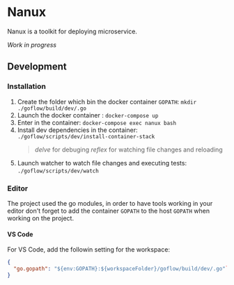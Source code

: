 # Nanux

Nanux is a toolkit for deploying microservice.

*Work in progress*

## Development

### Installation

1. Create the folder which bin the docker container `GOPATH`: `mkdir ./goflow/build/dev/.go`
2. Launch the docker container : `docker-compose up`
3. Enter in the container: `docker-compose exec nanux bash`
4. Install dev dependencies in the container: `./goflow/scripts/dev/install-container-stack`
    > *delve* for debuging
    > *reflex* for watching file changes and reloading
5. Launch watcher to watch file changes and executing tests: `./goflow/scripts/dev/watch`

### Editor

The project used the go modules, in order to have tools working in your
editor don't forget to add the container `GOPATH` to the host `GOPATH` when
working on the project.

#### VS Code

For VS Code, add the followin setting for the workspace:

```json
{
  "go.gopath": "${env:GOPATH}:${workspaceFolder}/goflow/build/dev/.go"`
}
```
